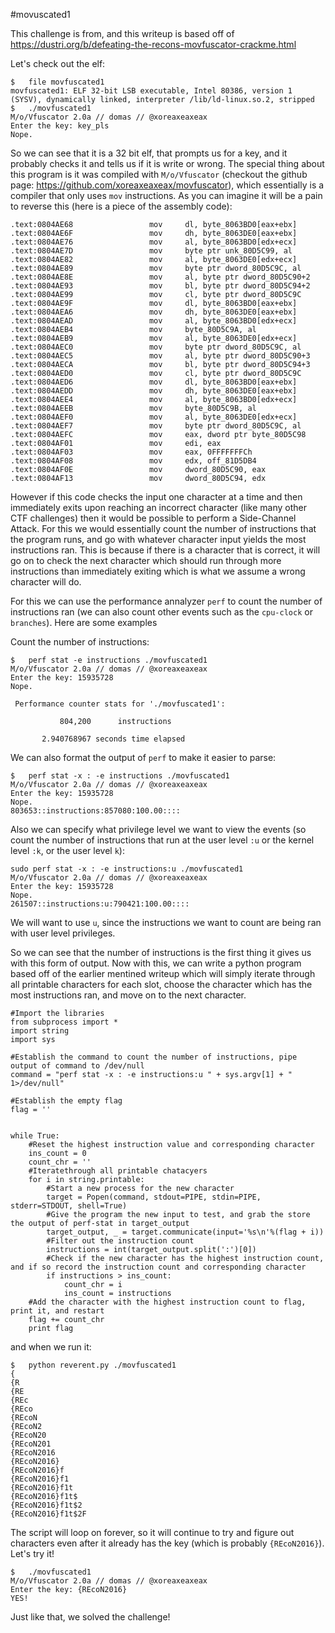 #movuscated1

This challenge is from, and this writeup is based off of https://dustri.org/b/defeating-the-recons-movfuscator-crackme.html

Let's check out the elf:

```
$	file movfuscated1 
movfuscated1: ELF 32-bit LSB executable, Intel 80386, version 1 (SYSV), dynamically linked, interpreter /lib/ld-linux.so.2, stripped
$	./movfuscated1 
M/o/Vfuscator 2.0a // domas // @xoreaxeaxeax
Enter the key: key_pls
Nope.
```

So we can see that it is a 32 bit elf, that prompts us for a key, and it probably checks it and tells us if it is write or wrong. The special thing about this program is it was compiled with `M/o/Vfuscator` (checkout the github page: https://github.com/xoreaxeaxeax/movfuscator), which essentially is a compiler that only uses `mov` instructions. As you can imagine it will be a pain to reverse this (here is a piece of the assembly code):
```
.text:0804AE68                 mov     dl, byte_8063BD0[eax+ebx]
.text:0804AE6F                 mov     dh, byte_8063DE0[eax+ebx]
.text:0804AE76                 mov     al, byte_8063BD0[edx+ecx]
.text:0804AE7D                 mov     byte ptr unk_80D5C99, al
.text:0804AE82                 mov     al, byte_8063DE0[edx+ecx]
.text:0804AE89                 mov     byte ptr dword_80D5C9C, al
.text:0804AE8E                 mov     al, byte ptr dword_80D5C90+2
.text:0804AE93                 mov     bl, byte ptr dword_80D5C94+2
.text:0804AE99                 mov     cl, byte ptr dword_80D5C9C
.text:0804AE9F                 mov     dl, byte_8063BD0[eax+ebx]
.text:0804AEA6                 mov     dh, byte_8063DE0[eax+ebx]
.text:0804AEAD                 mov     al, byte_8063BD0[edx+ecx]
.text:0804AEB4                 mov     byte_80D5C9A, al
.text:0804AEB9                 mov     al, byte_8063DE0[edx+ecx]
.text:0804AEC0                 mov     byte ptr dword_80D5C9C, al
.text:0804AEC5                 mov     al, byte ptr dword_80D5C90+3
.text:0804AECA                 mov     bl, byte ptr dword_80D5C94+3
.text:0804AED0                 mov     cl, byte ptr dword_80D5C9C
.text:0804AED6                 mov     dl, byte_8063BD0[eax+ebx]
.text:0804AEDD                 mov     dh, byte_8063DE0[eax+ebx]
.text:0804AEE4                 mov     al, byte_8063BD0[edx+ecx]
.text:0804AEEB                 mov     byte_80D5C9B, al
.text:0804AEF0                 mov     al, byte_8063DE0[edx+ecx]
.text:0804AEF7                 mov     byte ptr dword_80D5C9C, al
.text:0804AEFC                 mov     eax, dword ptr byte_80D5C98
.text:0804AF01                 mov     edi, eax
.text:0804AF03                 mov     eax, 0FFFFFFFCh
.text:0804AF08                 mov     edx, off_81D5DB4
.text:0804AF0E                 mov     dword_80D5C90, eax
.text:0804AF13                 mov     dword_80D5C94, edx
```

However if this code checks the input one character at a time and then immediately exits upon reaching an incorrect character (like many other CTF challenges) then it would be possible to perform a Side-Channel Attack. For this we would essentially count the number of instructions that the program runs, and go with whatever character input yields the most instructions ran. This is because if there is a character that is correct, it will go on to check the next character which should run through more instructions than immediately exiting which is what we assume a wrong character will do. 

For this we can use the performance annalyzer `perf` to count the number of instructions ran (we can also count other events such as the `cpu-clock` or `branches`). Here are some examples

Count the number of instructions:
```
$	perf stat -e instructions ./movfuscated1 
M/o/Vfuscator 2.0a // domas // @xoreaxeaxeax
Enter the key: 15935728
Nope.

 Performance counter stats for './movfuscated1':

           804,200      instructions                                                

       2.940768967 seconds time elapsed
```

We can also format the output of `perf` to make it easier to parse:

```
$	perf stat -x : -e instructions ./movfuscated1 
M/o/Vfuscator 2.0a // domas // @xoreaxeaxeax
Enter the key: 15935728
Nope.
803653::instructions:857080:100.00::::
```

Also we can specify what privilege level we want to view the events (so count the number of instructions that run at the user level `:u` or the kernel level `:k`, or the user level `k`):

```
sudo perf stat -x : -e instructions:u ./movfuscated1 
M/o/Vfuscator 2.0a // domas // @xoreaxeaxeax
Enter the key: 15935728 
Nope.
261507::instructions:u:790421:100.00::::
```

We will want to use `u`, since the instructions we want to count are being ran with user level privileges.

So we can see that the number of instructions is the first thing it gives us with this form of output. Now with this, we can write a python program based off of the earlier mentined writeup which will simply iterate through all printable characters for each slot, choose the character which has the most instructions ran, and move on to the next character.

```
#Import the libraries
from subprocess import *
import string
import sys

#Establish the command to count the number of instructions, pipe output of command to /dev/null
command = "perf stat -x : -e instructions:u " + sys.argv[1] + " 1>/dev/null" 

#Establish the empty flag
flag = ''


while True:
	#Reset the highest instruction value and corresponding character 
	ins_count = 0
	count_chr = ''
	#Iteratethrough all printable chatacyers
	for i in string.printable:
		#Start a new process for the new character
		target = Popen(command, stdout=PIPE, stdin=PIPE, stderr=STDOUT, shell=True)
		#Give the program the new input to test, and grab the store the output of perf-stat in target_output
		target_output, _ = target.communicate(input='%s\n'%(flag + i))
		#Filter out the instruction count
		instructions = int(target_output.split(':')[0])
		#Check if the new character has the highest instruction count, and if so record the instruction count and corresponding character
		if instructions > ins_count:
			count_chr = i
			ins_count = instructions
	#Add the character with the highest instruction count to flag, print it, and restart
	flag += count_chr
	print flag
```

and when we run it:

```
$	python reverent.py ./movfuscated1 
{
{R
{RE
{REc
{REco
{REcoN
{REcoN2
{REcoN20
{REcoN201
{REcoN2016
{REcoN2016}
{REcoN2016}f
{REcoN2016}f1
{REcoN2016}f1t
{REcoN2016}f1t$
{REcoN2016}f1t$2
{REcoN2016}f1t$2F
```

The script will loop on forever, so it will continue to try and figure out characters even after it already has the key (which is probably `{REcoN2016}`). Let's try it!

```
$	./movfuscated1 
M/o/Vfuscator 2.0a // domas // @xoreaxeaxeax
Enter the key: {REcoN2016}   
YES!
```

Just like that, we solved the challenge!
